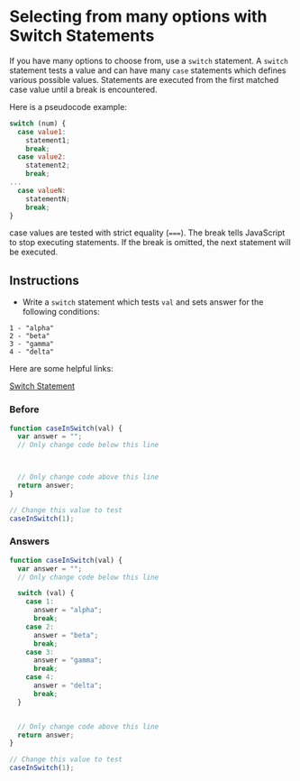 # Selecting from many options with Switch Statements

If you have many options to choose from, use a `switch` statement.
A `switch` statement tests a value and can have many `case` statements
which defines various possible values. Statements are executed from
the first matched case value until a break is encountered.

Here is a pseudocode example:

```javascript
switch (num) {
  case value1:
    statement1;
    break;
  case value2:
    statement2;
    break;
...
  case valueN:
    statementN;
    break;
}
```

case values are tested with strict equality (`===`). The break
tells JavaScript to stop executing statements. If the
break is omitted, the next statement will be executed.

## Instructions
 - Write a `switch` statement which tests `val` and sets answer for
 the following conditions:
 ```
1 - "alpha"
2 - "beta"
3 - "gamma"
4 - "delta"
```

Here are some helpful links:

[Switch Statement](https://developer.mozilla.org/en-US/docs/Web/JavaScript/Reference/Statements/switch)

### Before

```javascript
function caseInSwitch(val) {
  var answer = "";
  // Only change code below this line



  // Only change code above this line
  return answer;
}

// Change this value to test
caseInSwitch(1);
```

### Answers

```javascript
function caseInSwitch(val) {
  var answer = "";
  // Only change code below this line

  switch (val) {
    case 1:
      answer = "alpha";
      break;
    case 2:
      answer = "beta";
      break;
    case 3:
      answer = "gamma";
      break;
    case 4:
      answer = "delta";
      break;
  }


  // Only change code above this line
  return answer;
}

// Change this value to test
caseInSwitch(1);
```
